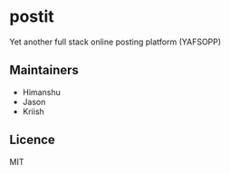 # postit

Yet another full stack online posting platform (YAFSOPP)

## Maintainers

- Himanshu
- Jason
- Kriish

## Licence

MIT
